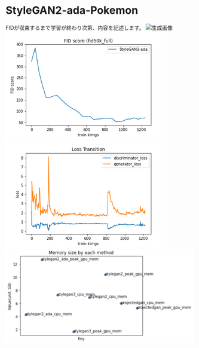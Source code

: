 # StyleGAN2-ada-Pokemon
FIDが収束するまで学習が終わり次第、内容を記述します。
![生成画像](generate-pokemons.png)
![FIDスコアグラフ](stylegan2-ada-fid.png)
![Lossグラフ](stylegan2-ada-loss.png)
![メモリ消費量(他のリポジトリも参考）](memory-consumption.png)
